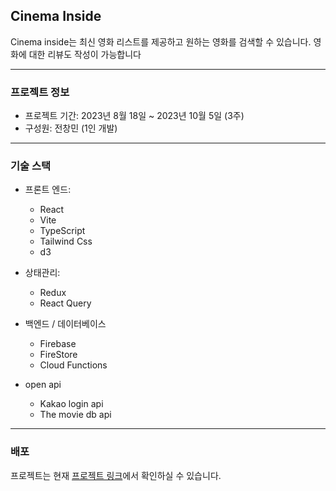 ## Cinema Inside

Cinema inside는 최신 영화 리스트를 제공하고 원하는 영화를 검색할 수 있습니다. 영화에 대한 리뷰도 작성이 가능합니다

---

### 프로젝트 정보

- 프로젝트 기간: 2023년 8월 18일 ~ 2023년 10월 5일 (3주)
- 구성원: 전창민 (1인 개발)

---

### 기술 스택

- 프론트 엔드:

  - React
  - Vite
  - TypeScript
  - Tailwind Css
  - d3

- 상태관리:

  - Redux
  - React Query

- 백엔드 / 데이터베이스

  - Firebase
  - FireStore
  - Cloud Functions

- open api

  - Kakao login api
  - The movie db api

---

### 배포

프로젝트는 현재 [프로젝트 링크](https://du2pzfii5yqfd.cloudfront.net)에서 확인하실 수 있습니다.
